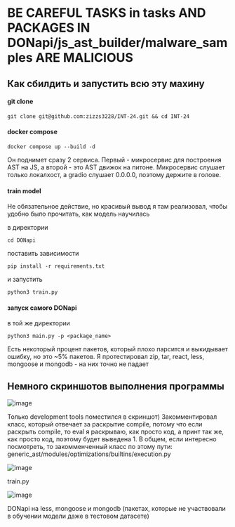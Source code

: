 # BE CAREFUL TASKS in tasks AND PACKAGES IN DONapi/js_ast_builder/malware_samples ARE MALICIOUS

## Как сбилдить и запустить всю эту махину
#### git clone
```
git clone git@github.com:zizzs3228/INT-24.git && cd INT-24
```
#### docker compose
```
docker compose up --build -d
```
Он поднимет сразу 2 сервиса. Первый - микросервис для построения AST на JS, а второй - это AST движок на питоне. Микросервис слушает только локалхост, а gradio слушает 0.0.0.0, поэтому держите в голове. 
#### train model
Не обязательное действие, но красивый вывод я там реализовал, чтобы удобно было прочитать, как модель научилась

в директории
```
cd DONapi
```
поставить зависимости
```
pip install -r requirements.txt
```
и запустить
```
python3 train.py
```
#### запуск самого DONapi
в той же директории
```
python3 main.py -p <package_name>
```
Есть некоторый процент пакетов, который плохо парсится и выкидывает ошибку, но это ~5% пакетов. Я протестировал zip, tar, react, less, mongoose и mongodb - на них точно не падает

## Немного скриншотов выполнения программы
![image](https://github.com/zizzs3228/INT-24/assets/73750173/6a626d22-6acc-4cfb-b0b1-4280eb5757b6)

Только development tools поместился в скриншот)
Закомментировал класс, который отвечает за раскрытие compile, потому что если раскрыть compile, то eval я раскрываю, как просто код, а принт так же, как просто код, поэтому будет выведена 1. В общем, если интересно посмотреть, то закомменченный класс по этому пути: generic_ast/modules/optimizations/builtins/execution.py

![image](https://github.com/zizzs3228/INT-24/assets/73750173/f3c705fc-058f-4cd0-99c9-a81a9f309935)

train.py

![image](https://github.com/zizzs3228/INT-24/assets/73750173/6fc285b0-e820-4662-8ec1-2f8042d729ff)

DONapi на less, mongoose и mongodb (пакетах, которые не участвовали в обучении модели даже в тестовом датасете)
